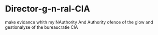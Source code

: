 # Director-g-n-ral-CIA
make evidance whith my NAuthority And Authority ofence of the glow and gestionalyse of the bureaucratie CIA

